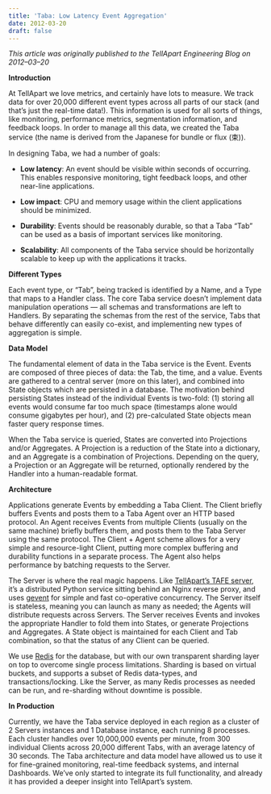 ```yaml
---
title: 'Taba: Low Latency Event Aggregation'
date: 2012-03-20
draft: false
---
```

*This article was originally published to the TellApart Engineering Blog on 2012–03–20*

**Introduction**

At TellApart we love metrics, and certainly have lots to measure. We track data for over 20,000 different event types across all parts of our stack (and that’s just the real-time data!). This information is used for all sorts of things, like monitoring, performance metrics, segmentation information, and feedback loops. In order to manage all this data, we created the Taba service (the name is derived from the Japanese for bundle or flux (束)).

In designing Taba, we had a number of goals:

* **Low latency**: An event should be visible within seconds of occurring. This enables responsive monitoring, tight feedback loops, and other near-line applications.

* **Low impact**: CPU and memory usage within the client applications should be minimized.

* **Durability**: Events should be reasonably durable, so that a Taba “Tab” can be used as a basis of important services like monitoring.

* **Scalability**: All components of the Taba service should be horizontally scalable to keep up with the applications it tracks.

**Different Types**

Each event type, or “Tab”, being tracked is identified by a Name, and a Type that maps to a Handler class. The core Taba service doesn’t implement data manipulation operations — all schemas and transformations are left to Handlers. By separating the schemas from the rest of the service, Tabs that behave differently can easily co-exist, and implementing new types of aggregation is simple.

**Data Model**

The fundamental element of data in the Taba service is the Event. Events are composed of three pieces of data: the Tab, the time, and a value. Events are gathered to a central server (more on this later), and combined into State objects which are persisted in a database. The motivation behind persisting States instead of the individual Events is two-fold: (1) storing all events would consume far too much space (timestamps alone would consume gigabytes per hour), and (2) pre-calculated State objects mean faster query response times.

When the Taba service is queried, States are converted into Projections and/or Aggregates. A Projection is a reduction of the State into a dictionary, and an Aggregate is a combination of Projections. Depending on the query, a Projection or an Aggregate will be returned, optionally rendered by the Handler into a human-readable format.

**Architecture**

Applications generate Events by embedding a Taba Client. The Client briefly buffers Events and posts them to a Taba Agent over an HTTP based protocol. An Agent receives Events from multiple Clients (usually on the same machine) briefly buffers them, and posts them to the Taba Server using the same protocol. The Client + Agent scheme allows for a very simple and resource-light Client, putting more complex buffering and durability functions in a separate process. The Agent also helps performance by batching requests to the Server.

The Server is where the real magic happens. Like [TellApart’s TAFE server](https://tellaparteng.tumblr.com/post/49818501891/tellapart-frontend), it’s a distributed Python service sitting behind an Nginx reverse proxy, and uses [gevent](http://www.gevent.org) for simple and fast co-operative concurrency. The Server itself is stateless, meaning you can launch as many as needed; the Agents will distribute requests across Servers. The Server receives Events and invokes the appropriate Handler to fold them into States, or generate Projections and Aggregates. A State object is maintained for each Client and Tab combination, so that the status of any Client can be queried.

We use [Redis](http://redis.io) for the database, but with our own transparent sharding layer on top to overcome single process limitations. Sharding is based on virtual buckets, and supports a subset of Redis data-types, and transactions/locking. Like the Server, as many Redis processes as needed can be run, and re-sharding without downtime is possible.

**In Production**

Currently, we have the Taba service deployed in each region as a cluster of 2 Servers instances and 1 Database instance, each running 8 processes. Each cluster handles over 10,000,000 events per minute, from 300 individual Clients across 20,000 different Tabs, with an average latency of 30 seconds. The Taba architecture and data model have allowed us to use it for fine-grained monitoring, real-time feedback systems, and internal Dashboards. We’ve only started to integrate its full functionality, and already it has provided a deeper insight into TellApart’s system.